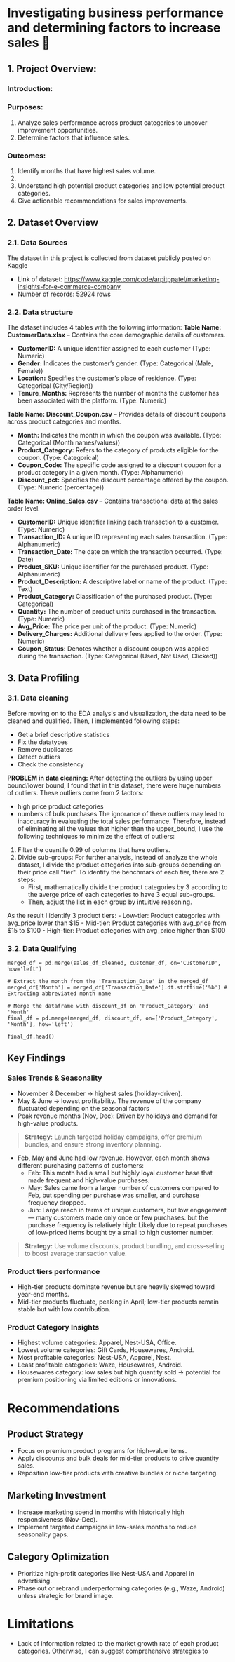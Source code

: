 # **Investigating business performance and determining factors to increase sales 💸**
## 1. Project Overview:
### Introduction:

### Purposes:
1. Analyze sales performance across product categories to uncover improvement opportunities.
2. Determine factors that influence sales. 
### Outcomes:
1. Identify months that have highest sales volume.
2. 
3. Understand high potential product categories and low potential product categories.
4. Give actionable recommendations for sales improvements.

## 2. Dataset Overview
### 2.1. Data Sources
The dataset in this project is collected from dataset publicly posted on Kaggle 
- Link of dataset: https://www.kaggle.com/code/arpitppatel/marketing-insights-for-e-commerce-company
- Number of records: 52924 rows
### 2.2. Data structure
The dataset includes 4 tables with the following information:
**Table Name: CustomerData.xlsx** – Contains the core demographic details of customers.
- **CustomerID:** A unique identifier assigned to each customer (Type: Numeric) 
- **Gender:** Indicates the customer’s gender. (Type: Categorical (Male, Female))
- **Location:** Specifies the customer’s place of residence. (Type: Categorical (City/Region))
- **Tenure_Months:** Represents the number of months the customer has been associated with the platform. (Type: Numeric)

**Table Name: Discount_Coupon.csv** – Provides details of discount coupons across product categories and months.
- **Month:** Indicates the month in which the coupon was available. (Type: Categorical (Month names/values))
- **Product_Category:** Refers to the category of products eligible for the coupon. (Type: Categorical)
- **Coupon_Code:** The specific code assigned to a discount coupon for a product category in a given month. (Type: Alphanumeric)
- **Discount_pct:** Specifies the discount percentage offered by the coupon. (Type: Numeric (percentage))

**Table Name: Online_Sales.csv** – Contains transactional data at the sales order level.
- **CustomerID:** Unique identifier linking each transaction to a customer. (Type: Numeric) 
- **Transaction_ID:** A unique ID representing each sales transaction. (Type: Alphanumeric)
- **Transaction_Date:** The date on which the transaction occurred. (Type: Date) 
- **Product_SKU:** Unique identifier for the purchased product. (Type: Alphanumeric)
- **Product_Description:** A descriptive label or name of the product. (Type: Text)
- **Product_Category:** Classification of the purchased product. (Type: Categorical)
- **Quantity:** The number of product units purchased in the transaction. (Type: Numeric)
- **Avg_Price:** The price per unit of the product. (Type: Numeric)
- **Delivery_Charges:** Additional delivery fees applied to the order. (Type: Numeric)
- **Coupon_Status:** Denotes whether a discount coupon was applied during the transaction. (Type: Categorical (Used, Not Used, Clicked))

## 3. Data Profiling
### 3.1. Data cleaning
Before moving on to the EDA analysis and visualization, the data need to be cleaned and qualified. Then, I implemented following steps:

- Get a brief descriptive statistics
- Fix the datatypes
- Remove duplicates
- Detect outliers
- Check the consistency

**PROBLEM in data cleaning:**
After detecting the outliers by using upper bound/lower bound, I found that in this dataset, there were huge numbers of outliers. These outliers come from 2 factors:
- high price product categories
- numbers of bulk purchases
The ignorance of these outliers may lead to inaccuracy in evaluating the total sales performance. Therefore, instead of eliminating all the values that higher than the upper_bound, I use the following techniques to minimize the effect of outliers:
1. Filter the quantile 0.99 of columns that have outliers.
2. Divide sub-groups: For further analysis, instead of analyze the whole dataset, I divide the product categories into sub-groups depending on their price call "tier". To identify the benchmark of each tier, there are 2 steps:
    - First, mathematically divide the product categories by 3 according to the averge price of each categories to have 3 equal sub-groups.
    - Then, adjust the list in each group by intuitive reasoning.
 
  As the result I identify 3 product tiers:
    - Low-tier: Product categories with avg_price lower than $15
    - Mid-tier: Product categories with avg_price from $15 to $100
    - High-tier: Product categories with avg_price higher than $100

### 3.2. Data Qualifying

```
merged_df = pd.merge(sales_df_cleaned, customer_df, on='CustomerID', how='left')

# Extract the month from the 'Transaction_Date' in the merged_df
merged_df['Month'] = merged_df['Transaction_Date'].dt.strftime('%b') # Extracting abbreviated month name

# Merge the dataframe with discount_df on 'Product_Category' and 'Month'
final_df = pd.merge(merged_df, discount_df, on=['Product_Category', 'Month'], how='left')

final_df.head()
```

## Key Findings
### Sales Trends & Seasonality
- November & December → highest sales (holiday-driven).
- May & June → lowest profitability.
The revenue of the company fluctuated depending on the seasonal factors
- Peak revenue months (Nov, Dec): Driven by holidays and demand for high-value products.
> **Strategy:** Launch targeted holiday campaigns, offer premium bundles, and ensure strong inventory planning.
- Feb, May and June had low revenue. However, each month shows different purchasing patterns of customers: 
  - Feb: This month had a small but highly loyal customer base that made frequent and high-value purchases.
  - May: Sales came from a larger number of customers compared to Feb, but spending per purchase was smaller, and purchase frequency dropped.
  - Jun: Large reach in terms of unique customers, but low engagement — many customers made only once or few purchases.
but the purchase frequency is relatively high: Likely due to repeat purchases of low-priced items bought by a small to high customer number.
> **Strategy:** Use volume discounts, product bundling, and cross-selling to boost average transaction value.
### Product tiers performance
- High-tier products dominate revenue but are heavily skewed toward year-end months.
- Mid-tier products fluctuate, peaking in April; low-tier products remain stable but with low contribution.
### Product Category Insights
- Highest volume categories: Apparel, Nest-USA, Office.
- Lowest volume categories: Gift Cards, Housewares, Android.
- Most profitable categories: Nest-USA, Apparel, Nest.
- Least profitable categories: Waze, Housewares, Android.
- Housewares category: low sales but high quantity sold → potential for premium positioning via limited editions or innovations.

# Recommendations
## Product Strategy
- Focus on premium product programs for high-value items.
- Apply discounts and bulk deals for mid-tier products to drive quantity sales.
- Reposition low-tier products with creative bundles or niche targeting.
## Marketing Investment
- Increase marketing spend in months with historically high responsiveness (Nov–Dec).
- Implement targeted campaigns in low-sales months to reduce seasonality gaps.
## Category Optimization
- Prioritize high-profit categories like Nest-USA and Apparel in advertising.
- Phase out or rebrand underperforming categories (e.g., Waze, Android) unless strategic for brand image.
# Limitations
- Lack of information related to the market growth rate of each product categories. Otherwise, I can suggest comprehensive strategies to  
